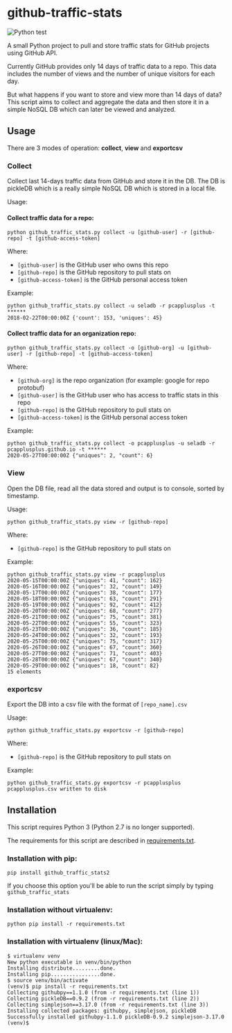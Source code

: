 # github-traffic-stats

![Python test](https://github.com/seladb/github-traffic-stats/workflows/Python%20test/badge.svg)

A small Python project to pull and store traffic stats for GitHub projects using GitHub API.

Currently GitHub provides only 14 days of traffic data to a repo. This data includes the number of views and the number of unique visitors for each day. 

But what happens if you want to store and view more than 14 days of data?
This script aims to collect and aggregate the data and then store it in a simple NoSQL DB which can later be viewed and analyzed.

## Usage ##

There are 3 modes of operation: **collect**, **view** and **exportcsv**

### Collect ###

Collect last 14-days traffic data from GitHub and store it in the DB. The DB is pickleDB which is a really simple NoSQL DB which is stored in a local file.

Usage:

#### Collect traffic data for a repo: ####

`python github_traffic_stats.py collect -u [github-user] -r [github-repo] -t [github-access-token]`

Where:
 - `[github-user]` is the GitHub user who owns this repo
 - `[github-repo]` is the GitHub repository to pull stats on
 - `[github-access-token]` is the GitHub personal access token

Example:

```
python github_traffic_stats.py collect -u seladb -r pcapplusplus -t ******
2018-02-22T00:00:00Z {'count': 153, 'uniques': 45}
```


#### Collect traffic data for an organization repo: ####

`python github_traffic_stats.py collect -o [github-org] -u [github-user] -r [github-repo] -t [github-access-token]`

Where:
 - `[github-org]` is the repo organization (for example: google for repo protobuf)
 - `[github-user]` is the GitHub user who has access to traffic stats in this repo
 - `[github-repo]` is the GitHub repository to pull stats on
 - `[github-access-token]` is the GitHub personal access token

Example:

```
python github_traffic_stats.py collect -o pcapplusplus -u seladb -r pcapplusplus.github.io -t ******
2020-05-27T00:00:00Z {"uniques": 2, "count": 6}
```


### View ###
 
 Open the DB file, read all the data stored and output is to console, sorted by timestamp.
 
 Usage:
 
 `python github_traffic_stats.py view -r [github-repo]`
 
 Where:
 - `[github-repo]` is the GitHub repository to pull stats on

Example:
```
python github_traffic_stats.py view -r pcapplusplus
2020-05-15T00:00:00Z {"uniques": 41, "count": 162}
2020-05-16T00:00:00Z {"uniques": 32, "count": 149}
2020-05-17T00:00:00Z {"uniques": 38, "count": 177}
2020-05-18T00:00:00Z {"uniques": 63, "count": 291}
2020-05-19T00:00:00Z {"uniques": 92, "count": 412}
2020-05-20T00:00:00Z {"uniques": 68, "count": 277}
2020-05-21T00:00:00Z {"uniques": 75, "count": 381}
2020-05-22T00:00:00Z {"uniques": 55, "count": 323}
2020-05-23T00:00:00Z {"uniques": 36, "count": 185}
2020-05-24T00:00:00Z {"uniques": 32, "count": 193}
2020-05-25T00:00:00Z {"uniques": 75, "count": 317}
2020-05-26T00:00:00Z {"uniques": 67, "count": 360}
2020-05-27T00:00:00Z {"uniques": 71, "count": 403}
2020-05-28T00:00:00Z {"uniques": 67, "count": 340}
2020-05-29T00:00:00Z {"uniques": 18, "count": 82}
15 elements
```

### exportcsv ###

Export the DB into a csv file with the format of `[repo_name].csv`

Usage:
 
 `python github_traffic_stats.py exportcsv -r [github-repo]`
 
 Where:
 - `[github-repo]` is the GitHub repository to pull stats on

Example:
```
python github_traffic_stats.py exportcsv -r pcapplusplus
pcapplusplus.csv written to disk
```

## Installation ##

This script requires Python 3 (Python 2.7 is no longer supported).

The requirements for this script are described in [requirements.txt](https://github.com/seladb/github-traffic-stats/blob/master/requirements.txt).

### Installation with pip: ###
```
pip install github_traffic_stats2
```
If you choose this option you'll be able to run the script simply by typing `github_traffic_stats`

### Installation without virtualenv: ###
```
python pip install -r requirements.txt
```

### Installation with virtualenv (linux/Mac): ###
```
$ virtualenv venv
New python executable in venv/bin/python
Installing distribute.........done.
Installing pip................done.
$ source venv/bin/activate
(venv)$ pip install -r requirements.txt
Collecting githubpy==1.1.0 (from -r requirements.txt (line 1))
Collecting pickleDB==0.9.2 (from -r requirements.txt (line 2))
Collecting simplejson==3.17.0 (from -r requirements.txt (line 3))
Installing collected packages: githubpy, simplejson, pickleDB
Successfully installed githubpy-1.1.0 pickleDB-0.9.2 simplejson-3.17.0
(venv)$
```
